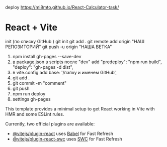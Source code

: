 deploy https://mi8mto.github.io/React-Calculator-task/

# React + Vite

init
(по списку GitHub )
git init
git add .
git remote add origin "НАШ РЕПОЗИТОРИЙ"
git push -u origin "НАША ВЕТКА"

1. npm install gh-pages --save-dev
2. в package.json в scripts после "dev" add
   "predeploy": "npm run build",
   "deploy": "gh-pages -d dist",
3. в vite.config add
   base: '/папку и именем GitHub',
4. git add .
5. git commit -m "comment"
6. git push
7. npm run deploy
8. settings gh-pages

This template provides a minimal setup to get React working in Vite with HMR and some ESLint rules.

Currently, two official plugins are available:

- [@vitejs/plugin-react](https://github.com/vitejs/vite-plugin-react/blob/main/packages/plugin-react/README.md) uses [Babel](https://babeljs.io/) for Fast Refresh
- [@vitejs/plugin-react-swc](https://github.com/vitejs/vite-plugin-react-swc) uses [SWC](https://swc.rs/) for Fast Refresh
